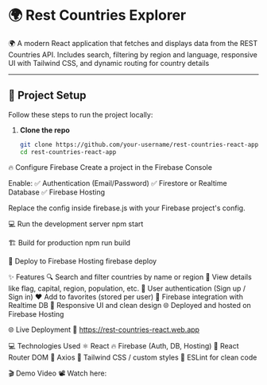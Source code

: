 # 🌍 Rest Countries Explorer

🌍 A modern React application that fetches and displays data from the REST Countries API. Includes search, filtering by region and language, responsive UI with Tailwind CSS, and dynamic routing for country details

---

## 🚀 Project Setup

Follow these steps to run the project locally:

1. **Clone the repo**

   ```bash
   git clone https://github.com/your-username/rest-countries-react-app.git
   cd rest-countries-react-app
   
🔥 Configure Firebase
Create a project in the Firebase Console

Enable:
✅ Authentication (Email/Password)
✅ Firestore or Realtime Database
✅ Firebase Hosting

Replace the config inside firebase.js with your Firebase project's config.

💻 Run the development server
npm start

🏗️ Build for production
npm run build

🚀 Deploy to Firebase Hosting
firebase deploy

✨ Features
🔍 Search and filter countries by name or region
📑 View details like flag, capital, region, population, etc.
🔐 User authentication (Sign up / Sign in)
❤️ Add to favorites (stored per user)
🔄 Firebase integration with Realtime DB
🎨 Responsive UI and clean design
🌐 Deployed and hosted on Firebase Hosting

🌐 Live Deployment
🔗 https://rest-countries-react.web.app

💻 Technologies Used
⚛️ React
🔥 Firebase (Auth, DB, Hosting)
🧭 React Router DOM
📡 Axios
💅 Tailwind CSS / custom styles
🧹 ESLint for clean code

🎬 Demo Video
📽️ Watch here:
